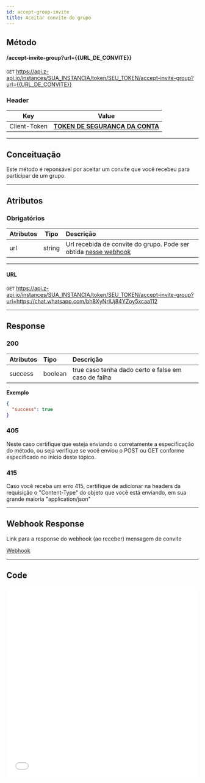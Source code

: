 ```yaml
---
id: accept-group-invite
title: Aceitar convite do grupo
---
```


## Método

#### /accept-invite-group?url={{URL_DE_CONVITE}}

`GET` https://api.z-api.io/instances/SUA_INSTANCIA/token/SEU_TOKEN/accept-invite-group?url={{URL_DE_CONVITE}}

### Header

|      Key       |            Value            |
| :------------: |     :-----------------:     |
|  Client-Token  | **[TOKEN DE SEGURANÇA DA CONTA](../security/client-token)** |
---

## Conceituação

Este método é reponsável por aceitar um convite que você recebeu para participar de um grupo.

---

## Atributos

### Obrigatórios

| Atributos  |    Tipo      | Descrição   |
| :--------  |    :--:      | :---------- |
| url        |    string    | Url recebida de convite do grupo. Pode ser obtida [nesse webhook](../webhooks/on-message-received#exemplo-de-retorno-de-texto) |

---

#### URL

`GET` https://api.z-api.io/instances/SUA_INSTANCIA/token/SEU_TOKEN/accept-invite-group?url=https://chat.whatsapp.com/bh8XyNrIUj84YZoy5xcaa112

---

## Response

### 200

| Atributos | Tipo    | Descrição                                           |
| :-------- | :------ | :-------------------------------------------------- |
| success     | boolean | true caso tenha dado certo e false em caso de falha |

**Exemplo**

```json
{
  "success": true
}
```

### 405

Neste caso certifique que esteja enviando o corretamente a especificação do método, ou seja verifique se você enviou o POST ou GET conforme especificado no inicio deste tópico.

### 415

Caso você receba um erro 415, certifique de adicionar na headers da requisição o "Content-Type" do objeto que você está enviando, em sua grande maioria "application/json"

---

## Webhook Response

Link para a response do webhook (ao receber) mensagem de convite

[Webhook](../webhooks/on-message-received#exemplo-de-retorno-de-texto)

---

## Code

<iframe src="//api.apiembed.com/?source=https://raw.githubusercontent.com/Z-API/z-api-docs/main/json-examples/accept-group-invite.json&targets=all" frameborder="0" scrolling="no" width="100%" height="500px" seamless></iframe>
